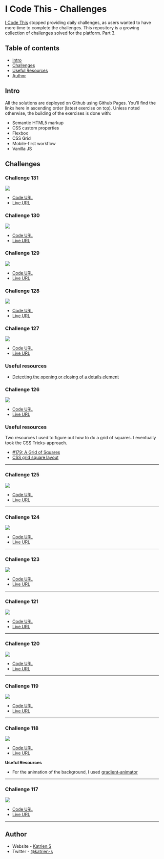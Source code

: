 # I Code This - Challenges

[I Code This](https://iCodeThis.com/?ref=Katrien) stopped providing daily challenges, as users wanted to have more time to complete the challenges. This repository is a growing collection of challenges solved for the platform. Part 3.

## Table of contents

- [Intro](#intro)
- [Challenges](#challenges)
- [Useful Resources](#usefulresources)
- [Author](#author)

## Intro

All the solutions are deployed on Github using Github Pages. You'll find the links here in ascending order (latest exercise on top).
Unless noted otherwise, the building of the exercises is done with:

- Semantic HTML5 markup
- CSS custom properties
- Flexbox
- CSS Grid
- Mobile-first workflow
- Vanilla JS

## Challenges

### Challenge 131

![](screenshots/131-website-comps.jpg)

- [Code URL](https://github.com/katrien-s/icodethis-challenges/tree/main/131-website-comps)
- [Live URL](https://katrien-s.github.io/icodethis-challenges/131-website-comps)

### Challenge 130

![](screenshots/130-dashboard-ui.jpg)

- [Code URL](https://github.com/katrien-s/icodethis-challenges/tree/main/130-dashboard-ui)
- [Live URL](https://katrien-s.github.io/icodethis-challenges/130-dashboard-ui)

### Challenge 129

![](screenshots/129-countdown.jpg)

- [Code URL](https://github.com/katrien-s/icodethis-challenges/tree/main/129-countdown)
- [Live URL](https://katrien-s.github.io/icodethis-challenges/129-countdown)

### Challenge 128

![](screenshots/128-blog-post.jpg)

- [Code URL](https://github.com/katrien-s/icodethis-challenges/tree/main/128-blog-post)
- [Live URL](https://katrien-s.github.io/icodethis-challenges/128-blog-post)

### Challenge 127

![](screenshots/127-accordion.jpg)

- [Code URL](https://github.com/katrien-s/icodethis-challenges/tree/main/127-accordion)
- [Live URL](https://katrien-s.github.io/icodethis-challenges/127-accordion)

### Useful resources

- [Detecting the opening or closing of a details element](https://stackoverflow.com/questions/7363117/detecting-the-opening-or-closing-of-a-details-element)

### Challenge 126

![](screenshots/126-social-profile.jpg)

- [Code URL](https://github.com/katrien-s/icodethis-challenges/tree/main/126-social-profile)
- [Live URL](https://katrien-s.github.io/icodethis-challenges/126-social-profile)

### Useful resources

Two resources I used to figure out how to do a grid of squares. I eventually took the CSS Tricks-approach.

- [#179: A Grid of Squares](https://css-tricks.com/videos/179-a-grid-of-squares/)
- [CSS grid square layout](https://stackoverflow.com/questions/54927180/css-grid-square-layout)

---

### Challenge 125

![](screenshots/125-job-list.jpg)

- [Code URL](https://github.com/katrien-s/icodethis-challenges/tree/main/125-job-list)
- [Live URL](https://katrien-s.github.io/icodethis-challenges/125-job-list)

---

### Challenge 124

![](screenshots/124-coming-soon.jpg)

- [Code URL](https://github.com/katrien-s/icodethis-challenges/tree/main/124-coming-soon)
- [Live URL](https://katrien-s.github.io/icodethis-challenges/124-coming-soon)

---

### Challenge 123

![](screenshots/123-contraction-timer.jpg)

- [Code URL](https://github.com/katrien-s/icodethis-challenges/tree/main/123-contraction-timer)
- [Live URL](https://katrien-s.github.io/icodethis-challenges/123-contraction-timer)

---

### Challenge 121

![](screenshots/121-blog-comps.jpg)

- [Code URL](https://github.com/katrien-s/icodethis-challenges/tree/main/121-blog-comps)
- [Live URL](https://katrien-s.github.io/icodethis-challenges/121-blog-comps)

---

### Challenge 120

![](screenshots/120-sync-component.jpg)

- [Code URL](https://github.com/katrien-s/icodethis-challenges/tree/main/120-sync-component)
- [Live URL](https://katrien-s.github.io/icodethis-challenges/120-sync-component)

---

### Challenge 119

![](screenshots/119-jo-s-burger-event.jpg)

- [Code URL](https://github.com/katrien-s/icodethis-challenges/tree/main/119-jo-s-burger-event)
- [Live URL](https://katrien-s.github.io/icodethis-challenges/119-jo-s-burger-event)

---

### Challenge 118

![](screenshots/118-pricing-table.jpg)

- [Code URL](https://github.com/katrien-s/icodethis-challenges/tree/main/118-pricing-table)
- [Live URL](https://katrien-s.github.io/icodethis-challenges/118-pricing-table)

**Useful Resources**

- For the animation of the background, I used [gradient-animator](https://www.gradient-animator.com/)

---

### Challenge 117

![](screenshots/117-movie-card.jpg)

- [Code URL](https://github.com/katrien-s/icodethis-challenges/tree/main/117-movie-card)
- [Live URL](https://katrien-s.github.io/icodethis-challenges/117-movie-card)

---

## Author

- Website - [Katrien S](https://www.katriens.be)
- Twitter - [@katrien-s](https://www.twitter.com/katrien-s)
